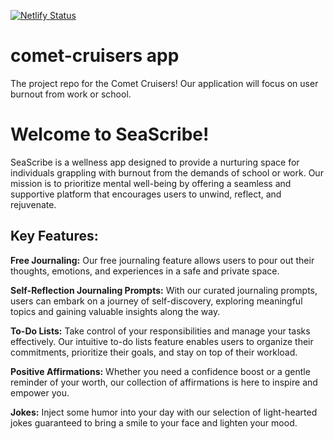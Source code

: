 [![Netlify Status](https://api.netlify.com/api/v1/badges/276e8594-3bb1-4ec7-8cd9-f55118592cf9/deploy-status)](https://app.netlify.com/sites/seascribe/deploys)

# comet-cruisers app
The project repo for the Comet Cruisers! Our application will focus on user burnout from work or school.


# **Welcome to SeaScribe!**


SeaScribe is a wellness app designed to provide a nurturing space for individuals grappling with burnout from the demands of school or work. Our mission is to prioritize mental well-being by offering a seamless and supportive platform that encourages users to unwind, reflect, and rejuvenate.





## Key Features:

**Free Journaling:**
Our free journaling feature allows users to pour out their thoughts, emotions, and experiences in a safe and private space.


**Self-Reflection Journaling Prompts:**
With our curated journaling prompts, users can embark on a journey of self-discovery, exploring meaningful topics and gaining valuable insights along the way.


**To-Do Lists:**
Take control of your responsibilities and manage your tasks effectively. Our intuitive to-do lists feature enables users to organize their commitments, prioritize their goals, and stay on top of their workload.


**Positive Affirmations:**
Whether you need a confidence boost or a gentle reminder of your worth, our collection of affirmations is here to inspire and empower you.


**Jokes:**
Inject some humor into your day with our selection of light-hearted jokes guaranteed to bring a smile to your face and lighten your mood.
